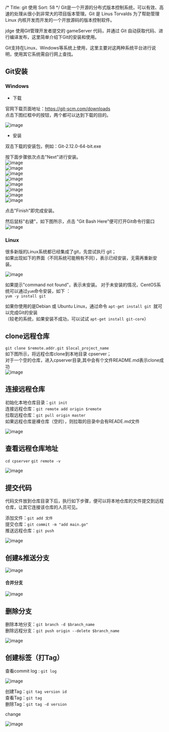 /*
Title: git 使用
Sort: 58
*/
Git是一个开源的分布式版本控制系统，可以有效、高速的处理从很小到非常大的项目版本管理。Git 是 Linus Torvalds 为了帮助管理 Linux 内核开发而开发的一个开放源码的版本控制软件。

jdge 使用Git管理开发者提交的 gameServer 代码，并通过 Git 自动获取代码、进行编译发布，这里简单介绍下Git的安装和使用。

Git支持在Linux、Windows等系统上使用，这里主要对这两种系统平台进行说明，使用其它系统需自行网上查找。  

## Git安装
### Windows  

* 下载  

官网下载页面地址：https://git-scm.com/downloads  
点击下图红框中的按钮，两个都可以达到下载的目的。  

![image](http://imgs.matchvs.com/static/gitDownload.png)

* 安装   

双击下载的安装包，例如：Git-2.12.0-64-bit.exe  

  按下面步骤依次点击"Next"进行安装。  
  ![image](http://imgs.matchvs.com/static/gitSetup1.png)  
  ![image](http://imgs.matchvs.com/static/gitSetup2.png)  
  ![image](http://imgs.matchvs.com/static/gitSetup3.png)  
  ![image](http://imgs.matchvs.com/static/gitSetup4.png)  
  ![image](http://imgs.matchvs.com/static/gitSetup5.png)   
  ![image](http://imgs.matchvs.com/static/gitSetup6.png)  
  ![image](http://imgs.matchvs.com/static/gitSetup7.png)   
  ![image](http://imgs.matchvs.com/static/gitSetup8.png)   


 点击"Finish"即完成安装。  

  然后鼠标"右键"，如下图所示，点击 "Git Bash Here"便可打开Git命令行窗口  
 ![image](http://imgs.matchvs.com/static/gitBash.png)   


### Linux  
 很多新版的Linux系统都已经集成了git，先尝试执行 git；  
 如果出现如下的界面（不同系统可能稍有不同），表示已经安装，无需再重新安装。  

 ![image](http://imgs.matchvs.com/static/gitLinux.png)   

如果提示"command not found"，表示未安装。 
对于未安装的情况，CentOS系统可以通过`yum`命令安装，如下 ：  
`yum -y install git`  

如果你使用的是Debian 或 Ubuntu Linux，通过命令 `apt-get install git `就可以完成Git的安装   
（较老的系统，如果安装不成功，可以试试 `apt-get install git-core`）  

  

## clone远程仓库  
`git clone $remote.addr.git $local_project_name `  
如下图所示，将远程仓库clone到本地目录 cpserver；  
对于一个空的仓库，进入cpserver目录,其中会有个文件README.md表示clone成功  
![image](http://imgs.matchvs.com/static/gitClone.png)

## 连接远程仓库  
初始化本地仓库目录：`git init`   
连接远程仓库：`git remote add origin $remote`  
拉取远程仓库：`git pull origin master`  
如果远程仓库是裸仓库（空的），则拉取的目录中会有READE.md文件 

![image](http://imgs.matchvs.com/static/gitConn.png) 

## 查看远程仓库地址
`cd cpserver`
`git remote -v`    

![image](http://imgs.matchvs.com/static/gitRemote.png)   

## 提交代码 
代码文件放到仓库目录下后，执行如下步骤，便可以将本地仓库的文件提交到远程仓库，让其它连接该仓库的人员可见。  

添加文件：`git add 文件`  
提交仓库：`git commit -m "add main.go"`  
推送远程仓库：`git push`   

![image](http://imgs.matchvs.com/static/gitAdd.png) 

## 创建&推送分支    

![image](http://imgs.matchvs.com/static/gitBranch.png)   

#### 合并分支      

![image](http://imgs.matchvs.com/static/gitMerge.png)  

## 删除分支  
删除本地分支：`git branch -d $branch_name`  
删除远程分支：`git push origin --delete $branch_name`    

![image](http://imgs.matchvs.com/static/gitDelete.png)   

## 创建标签（打Tag）   

查看commit log : `git log`    

![image](http://imgs.matchvs.com/static/gitTag.png)    

创建Tag：`git tag version id`  
查看Tag：`git tag`  
删除Tag：`git tag -d version`    

change

![image](http://imgs.matchvs.com/static/gitTag1.png)   
